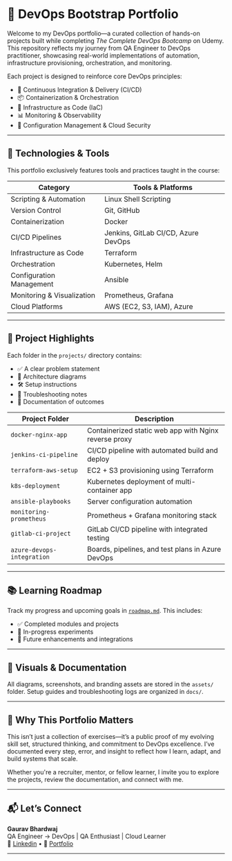 # 🚀 DevOps Bootstrap Portfolio

Welcome to my DevOps portfolio—a curated collection of hands-on projects built while completing *The Complete DevOps Bootcamp* on Udemy. This repository reflects my journey from QA Engineer to DevOps practitioner, showcasing real-world implementations of automation, infrastructure provisioning, orchestration, and monitoring.

Each project is designed to reinforce core DevOps principles:
- 🔁 Continuous Integration & Delivery (CI/CD)
- 📦 Containerization & Orchestration
- 🧱 Infrastructure as Code (IaC)
- 📊 Monitoring & Observability
- 🔐 Configuration Management & Cloud Security

---

## 🧰 Technologies & Tools

This portfolio exclusively features tools and practices taught in the course:

| Category                  | Tools & Platforms                          |
|---------------------------|--------------------------------------------|
| Scripting & Automation    | Linux Shell Scripting                      |
| Version Control           | Git, GitHub                                |
| Containerization          | Docker                                     |
| CI/CD Pipelines           | Jenkins, GitLab CI/CD, Azure DevOps        |
| Infrastructure as Code    | Terraform                                  |
| Orchestration             | Kubernetes, Helm                           |
| Configuration Management  | Ansible                                    |
| Monitoring & Visualization| Prometheus, Grafana                        |
| Cloud Platforms           | AWS (EC2, S3, IAM), Azure                  |


---

## 📁 Project Highlights

Each folder in the `projects/` directory contains:
- ✅ A clear problem statement
- 🧠 Architecture diagrams
- 🛠️ Setup instructions
- 🐞 Troubleshooting notes
- 📄 Documentation of outcomes

| Project Folder              | Description |
|-----------------------------|-------------|
| `docker-nginx-app`          | Containerized static web app with Nginx reverse proxy |
| `jenkins-ci-pipeline`       | CI/CD pipeline with automated build and deploy |
| `terraform-aws-setup`       | EC2 + S3 provisioning using Terraform |
| `k8s-deployment`            | Kubernetes deployment of multi-container app |
| `ansible-playbooks`         | Server configuration automation |
| `monitoring-prometheus`     | Prometheus + Grafana monitoring stack |
| `gitlab-ci-project`         | GitLab CI/CD pipeline with integrated testing |
| `azure-devops-integration`  | Boards, pipelines, and test plans in Azure DevOps |

---

## 📚 Learning Roadmap

Track my progress and upcoming goals in [`roadmap.md`](roadmap.md). This includes:
- ✅ Completed modules and projects
- 🔄 In-progress experiments
- 🎯 Future enhancements and integrations

---

## 📸 Visuals & Documentation

All diagrams, screenshots, and branding assets are stored in the `assets/` folder. Setup guides and troubleshooting logs are organized in `docs/`.

---

## 🧭 Why This Portfolio Matters

This isn’t just a collection of exercises—it’s a public proof of my evolving skill set, structured thinking, and commitment to DevOps excellence. I’ve documented every step, error, and insight to reflect how I learn, adapt, and build systems that scale.

Whether you're a recruiter, mentor, or fellow learner, I invite you to explore the projects, review the documentation, and connect with me.

---

## 📬 Let’s Connect

**Gaurav Bhardwaj**  
QA Engineer → DevOps | QA Enthusiast | Cloud Learner  
🔗 [Linkedin](https://www.linkedin.com/in/iamgauravbhardwajb) • 📁 [Portfolio](https://github.com/Gaurabdhwajdev/devops-bootstrap-portfolio)

---
